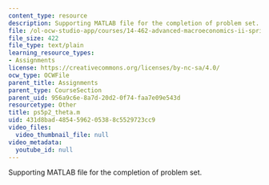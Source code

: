 ```yaml
---
content_type: resource
description: Supporting MATLAB file for the completion of problem set.
file: /ol-ocw-studio-app/courses/14-462-advanced-macroeconomics-ii-spring-2004/431d8bad4854596205388c5529723cc9_ps5p2_theta.m
file_size: 422
file_type: text/plain
learning_resource_types:
- Assignments
license: https://creativecommons.org/licenses/by-nc-sa/4.0/
ocw_type: OCWFile
parent_title: Assignments
parent_type: CourseSection
parent_uid: 956a9c6e-8a7d-20d2-0f74-faa7e09e543d
resourcetype: Other
title: ps5p2_theta.m
uid: 431d8bad-4854-5962-0538-8c5529723cc9
video_files:
  video_thumbnail_file: null
video_metadata:
  youtube_id: null
---
```

Supporting MATLAB file for the completion of problem set.